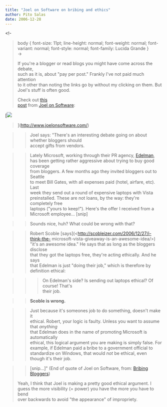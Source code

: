 ```yaml
---
title: "Joel on Software on bribing and ethics"
author: Pito Salas
date: 2006-12-28
---
```




<!-  
>  body { font-size: 11pt; line-height: normal; font-weight: normal; font-
> variant: normal; font-style: normal; font-family: Lucida Grande }  
>  ->
>
> If you're a blogger or read blogs you might have come across the debate,  
>  such as it is, about "pay per post." Frankly I've not paid much attention  
>  to it other than noting the links go by without my clicking on them. But  
>  Joel's stuff is often good.
>
> Check out [this  
>  post](<http://www.joelonsoftware.com/items/2006/12/28.html>) from [Joel on
> Software](<http://www.joelonsoftware.com>):
>

>>
[![](https://i0.wp.com/www.joelonsoftware.com/i/rsshead.jpg?resize=100%2C44)  
>  ](<http://www.joelonsoftware.com/>)
>>

>> Joel says: "There's an interesting debate going on about whether bloggers
should  
>  accept gifts from vendors.
>>

>> Lately Microsoft, working through their PR agency,
[Edelman](<http://www.edelman.com/>),  
>  has been getting rather aggressive about trying to buy good coverage  
>  from bloggers. A few months ago they invited bloggers out to Seattle  
>  to meet Bill Gates, with all expenses paid (hotel, airfare, etc). Last  
>  week they send out a round of expensive laptops with Vista  
>  preinstalled. These are not loans, by the way: they're completely free  
>  laptops ("yours to keep!"). Here's the offer I received from a  
>  Microsoft employee… [snip]
>>

>> Sounds nice, huh? What could be wrong with that?

>>

>> Robert Scoble [says](<http://scobleizer.com/2006/12/27/i-think-the-
microsoft-vista-giveaway-is-an-awesome-idea/>)  
>  "it's an awesome idea." He says that as long as the bloggers disclose  
>  that they got the laptops free, they're acting ethically. And he says  
>  that Edelman is just "doing their job," which is therefore by  
>  definition ethical:
>>

>>> On Edelman's side? Is sending out laptops ethical? Of course! That's  
>  their job.
>>

>> **Scoble is wrong.**

>>

>> Just because it's someones job to do something, doesn't make it  
>  ethical. Robert, your logic is faulty. Unless you want to assume that
> _anything_  
>  that Edelman does in the name of promoting Microsoft is automatically  
>  ethical, this logical argument you are making is simply false. For  
>  example, if Edelman paid a bribe to a government official to  
>  standardize on Windows, that would _not_ be ethical, even  
>  though it's their job.
>>

>> [snip…]" (End of quote of Joel on Software, from: [Bribing  
>  Bloggers](<http://www.joelonsoftware.com/items/2006/12/28.html>))
>
> Yeah, I think that Joel is making a pretty good ethical argument. I  
>  guess the more visibility (= power) you have the more you have to bend  
>  over backwards to avoid "the appearance" of impropriety.


